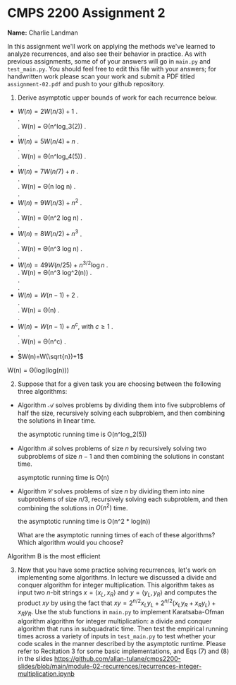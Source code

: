 # CMPS 2200 Assignment 2

**Name:** Charlie Landman

In this assignment we'll work on applying the methods we've learned to analyze recurrences, and also see their behavior
in practice. As with previous
assignments, some of of your answers will go in `main.py` and `test_main.py`. You
should feel free to edit this file with your answers; for handwritten
work please scan your work and submit a PDF titled `assignment-02.pdf`
and push to your github repository.


1. Derive asymptotic upper bounds of work for each recurrence below.
  * $W(n)=2W(n/3)+1$
.  
.  
.  W(n) = Θ(n^log_3(2))
.  
.  
  * $W(n)=5W(n/4)+n$
.  
.  
.  W(n) = Θ(n^log_4(5))
.  
.  
  * $W(n)=7W(n/7)+n$
.  
.  
.  W(n) = Θ(n log n)
.  
.  
  * $W(n)=9W(n/3)+n^2$
.  
.  
.  W(n) = Θ(n^2 log n)
.  
.  
  * $W(n)=8W(n/2)+n^3$
.  
.  
.  W(n) = Θ(n^3 log n)
.  
.  
  * $W(n)=49W(n/25)+n^{3/2}\log n$
.  
.   W(n) = Θ(n^3 log^2(n))
.  
.  
.  
  * $W(n)=W(n-1)+2$
.  
.  
.  W(n) = Θ(n)
.  
.  
  * $W(n)= W(n-1)+n^c$, with $c\geq 1$
.  
.  
.  W(n) = Θ(n^c)
.  
.  
  * $W(n)=W(\sqrt{n})+1$
 
 W(n) = Θ(log(log(n)))

2. Suppose that for a given task you are choosing between the following three algorithms:

  * Algorithm $\mathcal{A}$ solves problems by dividing them into
      five subproblems of half the size, recursively solving each
      subproblem, and then combining the solutions in linear time.

    the asymptotic running time is O(n^log_2(5))
    
  * Algorithm $\mathcal{B}$ solves problems of size $n$ by
      recursively solving two subproblems of size $n-1$ and then
      combining the solutions in constant time.

     asymptotic running time is O(n)
    
  * Algorithm $\mathcal{C}$ solves problems of size $n$ by dividing
      them into nine subproblems of size $n/3$, recursively solving
      each subproblem, and then combining the solutions in $O(n^2)$
      time.

      the asymptotic running time is O(n^2 * log(n))

    What are the asymptotic running times of each of these algorithms?
    Which algorithm would you choose?

Algorithm B is the most efficient

3. Now that you have some practice solving recurrences, let's work on
  implementing some algorithms. In lecture we discussed a divide and
  conquer algorithm for integer multiplication. This algorithm takes
  as input two $n$-bit strings $x = \langle x_L, x_R\rangle$ and
  $y=\langle y_L, y_R\rangle$ and computes the product $xy$ by using
  the fact that $xy = 2^{n/2}x_Ly_L + 2^{n/2}(x_Ly_R+x_Ry_L) +
  x_Ry_R.$ Use the
  stub functions in `main.py` to implement Karatsaba-Ofman algorithm algorithm for integer
  multiplication: a divide and conquer algorithm that runs in
  subquadratic time. Then test the empirical running times across a
  variety of inputs in `test_main.py` to test whether your code scales in the manner
  described by the asymptotic runtime. Please refer to Recitation 3 for some basic implementations, and Eqs (7) and (8) in the slides https://github.com/allan-tulane/cmps2200-slides/blob/main/module-02-recurrences/recurrences-integer-multiplication.ipynb
 
 


